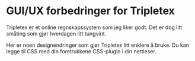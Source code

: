 # GUI/UX forbedringer for Tripletex
Tripletex er et online regnskapssystem som jeg liker godt. Det er dog litt småting som gjør hverdagen litt tungvint.

Her er noen designendringer som gjør Tripletex litt enklere å bruke. Du kan legge til CSS med din foretrukkene CSS-plugin i din nettleser.
